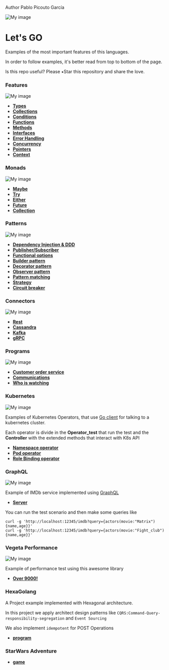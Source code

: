  Author Pablo Picouto García

![My image](img/gopher-main.png)    
 # Let's GO  
Examples of the most important features of this languages.

In order to follow examples, it's better read from top to bottom of the page.

Is this repo useful? Please ⭑Star this repository and share the love.

### Features
![My image](img/features.jpg)    

* **[Types](features/src/politrons/lang/Types_test.go)**
* **[Collections](features/src/politrons/lang/Collections_test.go)**
* **[Conditions](features/src/politrons/lang/Conditions_test.go)**
* **[Functions](features/src/politrons/lang/Functions_test.go)** 
* **[Methods](features/src/politrons/lang/Methods_test.go)**
* **[Interfaces](features/src/politrons/lang/Interfaces_test.go)**
* **[Error Handling](features/src/politrons/lang/ErrorHandling_test.go)**
* **[Concurrency](features/src/politrons/lang/Concurrency_test.go)**
* **[Pointers](features/src/politrons/lang/Pointers_test.go)**
* **[Context](features/src/politrons/lang/Context_test.go)**

### Monads
![My image](img/pure.png)    
* **[Maybe](features/src/politrons/monads/Maybe.go)**
* **[Try](features/src/politrons/monads/Try.go)**
* **[Either](features/src/politrons/monads/Either.go)**
* **[Future](features/src/politrons/monads/Future.go)**
* **[Collection](features/src/politrons/monads/Collection.go)**

### Patterns
![My image](img/pattern.png)    
* **[Dependency Injection & DDD](features/src/politrons/tools/DI)**
* **[Publisher/Subscriber](features/src/politrons/tools/publisherSubscriber/PublisherSubscriberPattern_test.go)**
* **[Functional options](features/src/politrons/tools/functionalOptions/FunctionalOptions_test.go)**
* **[Builder pattern](features/src/politrons/tools/builder/BuilderPattern_test.go)**
* **[Decorator pattern](features/src/politrons/tools/decorator/DecoratorPattern_test.go)**
* **[Observer pattern](features/src/politrons/tools/observer/ObserverPattern_test.go)**
* **[Pattern matching](features/src/politrons/tools/patternMatching/PatternMatching_test.go)**
* **[Strategy](features/src/politrons/tools/Strategy_test.go)**
* **[Circuit breaker](features/src/politrons/tools/failFast/CircuitBreaker_test.go)**

### Connectors
![My image](img/connector.png)    
* **[Rest](features/src/politrons/tools/connectors/HttpClient_test.go)**
* **[Cassandra](features/src/politrons/tools/connectors/Cassandra_test.go)**
* **[Kafka](features/src/politrons/tools/connectors/Kafka_test.go)**
* **[gRPC](features/src/politrons/tools/rpc/README.md)**

### Programs
![My image](img/programs.jpg)    

* **[Customer order service](programs/basket/README.md)**
* **[Communications](programs/comunications)**
* **[Who is watching](https://github.com/politrons/Who-is-watching)**

### Kubernetes
![My image](img/kubernete.png)    

Examples of Kubernetes Operators, that use [Go client](https://github.com/kubernetes/client-go) for talking to a kubernetes cluster.

Each operator is divide in the **Operator_test** that run the test and the **Controller** with the extended methods that interact with K8s API

* **[Namespace operator](features/src/politrons/tools/k8/namespace)**
* **[Pod operator](features/src/politrons/tools/k8/pod)**
* **[Role Binding operator](features/src/politrons/tools/k8/role)**

### GraphQL
![My image](img/graphql.png)    

Example of IMDb service implemented using [GraphQL](https://graphql.org/learn/) 

* **[Server](features/src/politrons/tools/graphql/Imdb_test.go)**

You can run the test scenario and then make some queries like 

```
curl -g 'http://localhost:12345/imdb?query={actors(movie:"Matrix"){name,age}}'
curl -g 'http://localhost:12345/imdb?query={actors(movie:"Fight_club"){name,age}}'
```

### Vegeta Performance 
![My image](img/vegeta_go.jpg)    

Example of performance test using this awesome library 
* **[Over 9000!](features/src/politrons/performance/Over9000_test.go)**

### HexaGolang

A Project example implemented with Hexagonal architecture.

In this project we apply architect design patterns like ```CQRS:Command-Query-responsibility-segregation``` and ```Event Sourcing```

We also implement ````idempotent```` for POST Operations

* **[program](https://github.com/politrons/hexagolang)**

### StarWars Adventure

* **[game](https://github.com/politrons/GoStarWarsAdventure)**
